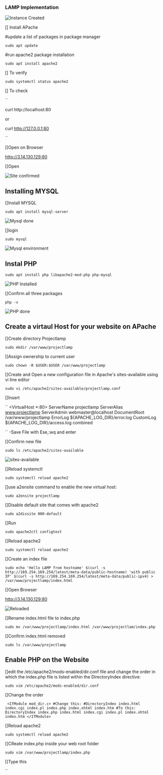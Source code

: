 ### LAMP Implementation

![Instance Created](/Images/lamp.png)

[] Install APache

#update a list of packages in package manager

`sudo apt update`

#run apache2 package installation

`sudo apt install apache2`

[] To verify

`sudo systemctl status apache2`

[] To check 

``

curl http://localhost:80

or

curl http://127.0.0.1:80 

``

[]Open on Browser

http://3.14.130.129:80

[]Open

![Site confirmed](/Images/site.png)

## Installing MYSQL

[]Install MYSQL

`sudo apt install mysql-server`

![Mysql done](/Images/mysql.png)

[]login

`sudo mysql`

![Mysql environment](/Images/env.png)

## Instal PHP

`sudo apt install php libapache2-mod-php php-mysql`

![PHP Installed](/Images/php.png)

[]Confirm all three packages

`php -v`

![PHP done](/Images/php-done.png)

## Create a virtaul Host for your website on APache

[]Create directory Projectlamp

`sudo mkdir /var/www/projectlamp`

[]Assign ownership to current user

`sudo chown -R $USER:$USER /var/www/projectlamp`

[]Create and Open a new configuration file in Apache's sites-available using vi line editor

`sudo vi /etc/apache2/sites-available/projectlamp.conf`

[]Insert

``
<VirtualHost *:80>
    ServerName projectlamp
    ServerAlias www.projectlamp
    ServerAdmin webmaster@localhost
    DocumentRoot /var/www/projectlamp
    ErrorLog ${APACHE_LOG_DIR}/error.log
    CustomLog ${APACHE_LOG_DIR}/access.log combined
</VirtualHost>

``
-Save File with Ese,:wq and enter

[]Confirm new file

`sudo ls /etc/apache2/sites-available`

![sites-available](/Images/sites-avail.png)

[]Reload systemctl

`sudo systemctl reload apache2`

[]use a2ensite command to enable the new virtual host:

`sudo a2ensite projectlamp`

[]Disable default site that comes with apache2

`sudo a2dissite 000-default`

[]Run

`sudo apache2ctl configtest`

[]Reload apache2

`sudo systemctl reload apache2`

[]Create an index file

`sudo echo 'Hello LAMP from hostname' $(curl -s http://169.254.169.254/latest/meta-data/public-hostname) 'with public IP' $(curl -s http://169.254.169.254/latest/meta-data/public-ipv4) > /var/www/projectlamp/index.html`

[]Open Browser

http://3.14.130.129:80

![Reloaded](/Images/reloaded.png)

[]Rename index.html file to index.php

`sudo mv /var/www/projectlamp/index.html /var/www/projectlam/index.php`

[]Confirm index.html removed

`sudo ls /var/www/projectlamp`

## Enable PHP on the Website

[]edit the /etc/apache2/mods-enabled/dir.conf file and change the order in which the index.php file is listed within the DirectoryIndex directive:

`sudo vim /etc/apache2/mods-enabled/dir.conf`

[]Change the order

`` 
<IfModule mod_dir.c>
        #Change this:
        #DirectoryIndex index.html index.cgi index.pl index.php index.xhtml index.htm
        #To this:
        DirectoryIndex index.php index.html index.cgi index.pl index.xhtml index.htm
</IfModule>
``

[]Reload apache2

`sudo systemctl reload apache2`

[]CReate index.php inside your web root folder

`sudo vim /var/www/projectlamp/index.php`

[]Type this

``

<?php
phpinfo();

``
[]View site

![Site viewed](/Images/index.png)

[]Remove file

`sudo rm /var/www/projectlamp/index.php`
